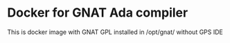 # Docker for GNAT Ada compiler

This is docker image with GNAT GPL installed in /opt/gnat/ without GPS IDE

